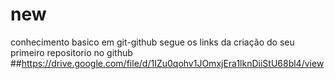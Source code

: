# new
conhecimento basico em git-github
segue os links da criação do seu primeiro repositorio no github ##https://drive.google.com/file/d/1IZu0qohv1JOmxjEra1lknDiiStU68bl4/view
